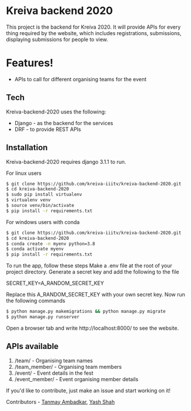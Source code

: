 # Kreiva backend 2020

This project is the backend for Kreiva 2020. It will provide APIs for every thing required by the website, which includes registrations, submissions, displaying submissions for people to view.


# Features!

  - APIs to call for different organising teams for the event

## Tech

Kreiva-backend-2020 uses the following:

* Django - as the backend for the services
* DRF - to provide REST APIs

## Installation

Kreiva-backend-2020 requires django 3.1.1 to run.

For linux users
```sh
$ git clone https://github.com/kreiva-iiitv/kreiva-backend-2020.git
$ cd kreiva-backend-2020
$ sudo pip install virtualenv
$ virtualenv venv
$ source venv/bin/activate
$ pip install -r requirements.txt
```

For windows users with conda
```sh
$ git clone https://github.com/kreiva-iiitv/kreiva-backend-2020.git
$ cd kreiva-backend-2020
$ conda create -n myenv python=3.8
$ conda activate myenv
$ pip install -r requirements.txt
```

To run the app, follow these steps
Make a .env file at the root of your project directory. Generate a secret key and add the following to the file

SECRET_KEY=A_RANDOM_SECRET_KEY

Replace this A_RANDOM_SECRET_KEY with your own secret key. Now run the following commands

```sh
$ python manage.py makemigrations && python manage.py migrate
$ python manage.py runserver
```
Open a browser tab and write http://localhost:8000/ to see the website.

## APIs available

1) /team/ - Organising team names
2) /team_member/ - Organising team members
3) /event/ - Event details in the fest
4) /event_member/ - Event organising member details

If you'd like to contribute, just make an issue and start working on it!

Contributors - [Tanmay Ambadkar](https://github.com/TanmayAmbadkar), [Yash Shah](https://github.com/theyashshahs)
